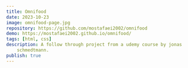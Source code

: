```yaml
---
title: Omnifood
date: 2023-10-23
image: omnifood-page.jpg
repository: https://github.com/mostafaei2002/omnifood
demo: https://mostafaei2002.github.io/omnifood/
tags: [html, css]
description: A follow through project from a udemy course by jonas
    schmedtmann.
publish: true
---
```

